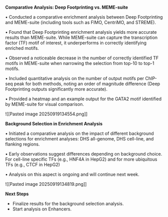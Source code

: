 
**Comparative Analysis: Deep Footprinting vs. MEME-suite**

• Conducted a comparative enrichment analysis between Deep Footprinting and MEME-suite (including tools such as FIMO, CentriMO, and STREME).

• Found that Deep Footprinting enrichment analysis yields more accurate results than MEME-suite. While MEME-suite can capture the transcription factor (TF) motif of interest, it underperforms in correctly identifying enriched motifs.

• Observed a noticeable decrease in the number of correctly identified TF motifs in MEME-suite when narrowing the selection from top-10 to top-1 motifs.

• Included quantitative analysis on the number of output motifs per ChIP-seq peak for both methods, noting an order of magnitude difference (Deep Footprinting outputs significantly more accurate).

• Provided a heatmap and an example output for the GATA2 motif identified by MEME-suite for visual comparison.

![[Pasted image 20250919134554.png]]

**Background Selection in Enrichment Analysis**

• Initiated a comparative analysis on the impact of different background selections for enrichment analyses: DHS all-genome, DHS cell-line, and flanking regions.

• Early observations suggest differences depending on background choice. For cell-line specific TFs (e.g., HNF4A in HepG2) and for more ubiquitous TFs (e.g., CTCF in HepG2)

• Analysis on this aspect is ongoing and will continue next week.


![[Pasted image 20250919134819.png]]

**Next Steps**

- Finalize results for the background selection analysis.
- Start analysis on Enhancers. 